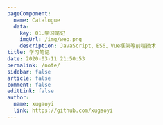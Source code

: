 ```yaml
---
pageComponent:
  name: Catalogue
  data:
    key: 01.学习笔记
    imgUrl: /img/web.png
    description: JavaScript、ES6、Vue框架等前端技术
title: 学习笔记
date: 2020-03-11 21:50:53
permalink: /note/
sidebar: false
article: false
comment: false
editLink: false
author:
  name: xugaoyi
  link: https://github.com/xugaoyi
---
```

